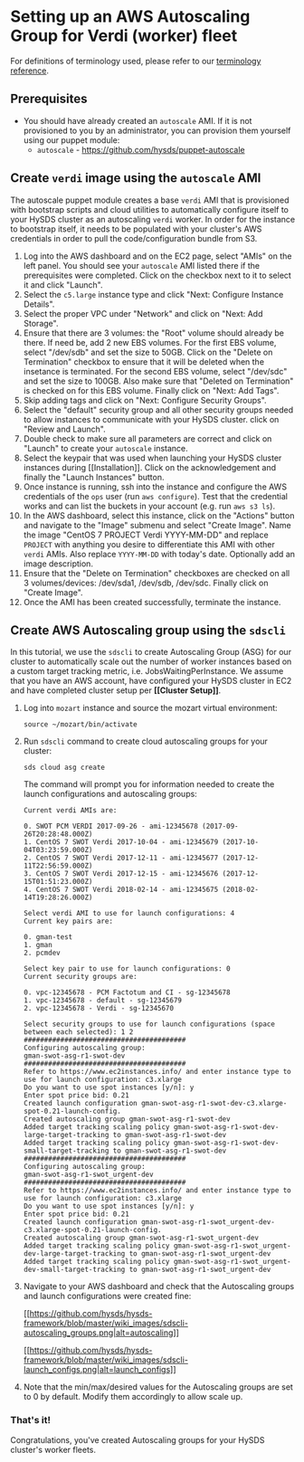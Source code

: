 # Setting up an AWS Autoscaling Group for Verdi (worker) fleet
For definitions of terminology used, please refer to our [terminology reference](https://github.com/hysds/hysds-framework/wiki/Docs#general-hysds-terminology).

## Prerequisites
- You should have already created an `autoscale` AMI. If it is not provisioned to you by an administrator, you can provision them yourself using our puppet module:
  - `autoscale` - https://github.com/hysds/puppet-autoscale

## Create `verdi` image using the `autoscale` AMI
The autoscale puppet module creates a base `verdi` AMI that is provisioned with bootstrap scripts and cloud utilities to automatically configure itself to your HySDS cluster as an autoscaling `verdi` worker. In order for the instance to bootstrap itself, it needs to be populated with your cluster's AWS credentials in order to pull the code/configuration bundle from S3.

1. Log into the AWS dashboard and on the EC2 page, select "AMIs" on the left panel. You should see your `autoscale` AMI listed there if the prerequisites were completed. Click on the checkbox next to it to select it and click "Launch".
1. Select the `c5.large` instance type and click "Next: Configure Instance Details".
1. Select the proper VPC under "Network" and click on "Next: Add Storage".
1. Ensure that there are 3 volumes: the "Root" volume should already be there. If need be, add 2 new EBS volumes. For the first EBS volume, select "/dev/sdb" and set the size to 50GB. Click on the "Delete on Termination" checkbox to ensure that it will be deleted when the insetance is terminated. For the second EBS volume, select "/dev/sdc" and set the size to 100GB. Also make sure that "Deleted on Termination" is checked on for this EBS volume. Finally click on "Next: Add Tags".
1. Skip adding tags and click on "Next: Configure Security Groups".
1. Select the "default" security group and all other security groups needed to allow instances to communicate with your HySDS cluster. click on "Review and Launch".
1. Double check to make sure all parameters are correct and click on "Launch" to create your `autoscale` instance.
1. Select the keypair that was used when launching your HySDS cluster instances during [[Installation]]. Click on the acknowledgement and finally the "Launch Instances" button.
1. Once instance is running, ssh into the instance and configure the AWS credentials of the `ops` user (run `aws configure`). Test that the credential works and can list the buckets in your account (e.g. run `aws s3 ls`).
1. In the AWS dashboard, select this instance, click on the "Actions" button and navigate to the "Image" submenu and select "Create Image". Name the image "CentOS 7 PROJECT Verdi YYYY-MM-DD" and replace `PROJECT` with anything you desire to differentiate this AMI with other `verdi` AMIs. Also replace `YYYY-MM-DD` with today's date. Optionally add an image description. 
1. Ensure that the "Delete on Termination" checkboxes are checked on all 3 volumes/devices: /dev/sda1, /dev/sdb, /dev/sdc. Finally click on "Create Image".
1. Once the AMI has been created successfully, terminate the instance.

## Create AWS Autoscaling group using the `sdscli`
In this tutorial, we use the `sdscli` to create Autoscaling Group (ASG) for our cluster to automatically scale out the number of worker instances based on a custom target tracking metric, i.e. JobsWaitingPerInstance. We assume that you have an AWS account, have configured your HySDS cluster in EC2 and have completed cluster setup per **[[Cluster Setup]]**.

1. Log into `mozart` instance and source the mozart virtual environment:
   ```
   source ~/mozart/bin/activate
   ```
1. Run `sdscli` command to create cloud autoscaling groups for your cluster:
   ```
   sds cloud asg create   
   ```

   The command will prompt you for information needed to create the launch configurations and autoscaling groups:
   ```
   Current verdi AMIs are:
   
   0. SWOT PCM VERDI 2017-09-26 - ami-12345678 (2017-09-26T20:28:48.000Z)
   1. CentOS 7 SWOT Verdi 2017-10-04 - ami-12345679 (2017-10-04T03:23:59.000Z)
   2. CentOS 7 SWOT Verdi 2017-12-11 - ami-12345677 (2017-12-11T22:56:59.000Z)
   3. CentOS 7 SWOT Verdi 2017-12-15 - ami-12345676 (2017-12-15T01:51:23.000Z)
   4. CentOS 7 SWOT Verdi 2018-02-14 - ami-12345675 (2018-02-14T19:28:26.000Z)
   
   Select verdi AMI to use for launch configurations: 4
   Current key pairs are:
   
   0. gman-test
   1. gman
   2. pcmdev
   
   Select key pair to use for launch configurations: 0
   Current security groups are:
   
   0. vpc-12345678 - PCM Factotum and CI - sg-12345678
   1. vpc-12345678 - default - sg-12345679
   2. vpc-12345678 - Verdi - sg-12345670
   
   Select security groups to use for launch configurations (space between each selected): 1 2
   ########################################
   Configuring autoscaling group:
   gman-swot-asg-r1-swot-dev
   ########################################
   Refer to https://www.ec2instances.info/ and enter instance type to use for launch configuration: c3.xlarge
   Do you want to use spot instances [y/n]: y
   Enter spot price bid: 0.21
   Created launch configuration gman-swot-asg-r1-swot-dev-c3.xlarge-spot-0.21-launch-config.
   Created autoscaling group gman-swot-asg-r1-swot-dev
   Added target tracking scaling policy gman-swot-asg-r1-swot-dev-large-target-tracking to gman-swot-asg-r1-swot-dev
   Added target tracking scaling policy gman-swot-asg-r1-swot-dev-small-target-tracking to gman-swot-asg-r1-swot-dev
   ########################################
   Configuring autoscaling group:
   gman-swot-asg-r1-swot_urgent-dev
   ########################################
   Refer to https://www.ec2instances.info/ and enter instance type to use for launch configuration: c3.xlarge
   Do you want to use spot instances [y/n]: y
   Enter spot price bid: 0.21
   Created launch configuration gman-swot-asg-r1-swot_urgent-dev-c3.xlarge-spot-0.21-launch-config.
   Created autoscaling group gman-swot-asg-r1-swot_urgent-dev
   Added target tracking scaling policy gman-swot-asg-r1-swot_urgent-dev-large-target-tracking to gman-swot-asg-r1-swot_urgent-dev
   Added target tracking scaling policy gman-swot-asg-r1-swot_urgent-dev-small-target-tracking to gman-swot-asg-r1-swot_urgent-dev
   ```
1. Navigate to your AWS dashboard and check that the Autoscaling groups and launch configurations were created fine:

   [[https://github.com/hysds/hysds-framework/blob/master/wiki_images/sdscli-autoscaling_groups.png|alt=autoscaling]]

   [[https://github.com/hysds/hysds-framework/blob/master/wiki_images/sdscli-launch_configs.png|alt=launch_configs]]

1. Note that the min/max/desired values for the Autoscaling groups are set to 0 by default. Modify them accordingly to allow scale up.
   

### That's it!
Congratulations, you've created Autoscaling groups for your HySDS cluster's worker fleets.

